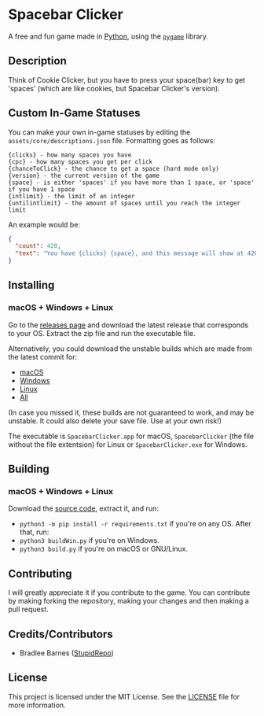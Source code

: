 # Spacebar Clicker
A free and fun game made in [Python][py], using the [`pygame`][pg] library.
## Description
Think of Cookie Clicker, but you have to press your space(bar) key to get 'spaces' (which are like cookies, but Spacebar Clicker's version).
## Custom In-Game Statuses
You can make your own in-game statuses by editing the `assets/core/descriptions.json` file.
Formatting goes as follows:
```
{clicks} - how many spaces you have
{cpc} - how many spaces you get per click
{chanceToClick} - the chance to get a space (hard mode only)
{version} - the current version of the game
{space} - is either 'spaces' if you have more than 1 space, or 'space' if you have 1 space
{intlimit} - the limit of an integer
{untilintlimit} - the amount of spaces until you reach the integer limit
```
An example would be:
```json
{
  "count": 420,
  "text": "You have {clicks} {space}, and this message will show at 420+ spaces!"
}
```
## Installing
### macOS + Windows + Linux
Go to the [releases page][rel] and download the latest release that corresponds to your OS. Extract the zip file and run the executable file.

Alternatively, you could download the unstable builds which are made from the latest commit for:
- [macOS][mac]
- [Windows][win]
- [Linux][lin]
- [All][all]

(In case you missed it, these builds are not guaranteed to work, and may be unstable. It could also delete your save file. Use at your own risk!)

The executable is `SpacebarClicker.app` for macOS, `SpacebarClicker` (the file without the file extentsion) for Linux or `SpacebarClicker.exe` for Windows.
## Building
### macOS + Windows + Linux
Download the [source code](https://github.com/StupidRepo/SpacebarClicker/archive/refs/heads/main.zip), extract it, and run:
- `python3 -m pip install -r requirements.txt` if you're on any OS.
After that, run:
- `python3 buildWin.py` if you're on Windows.
- `python3 build.py` if you're on macOS or GNU/Linux.
## Contributing
I will greatly appreciate it if you contribute to the game.
You can contribute by making forking the repository, making your changes and then making a pull request.
## Credits/Contributors
- Bradlee Barnes ([StupidRepo][bb-sr])
## License
This project is licensed under the MIT License. See the [LICENSE](LICENSE.md) file for more information.

[py]: https://www.python.org/
[pg]: https://www.pygame.org/
[source]: https://github.com/StupidRepo/SpacebarClicker/archive/refs/heads/main.zip
[mac]: https://nightly.link/StupidRepo/SpacebarClicker/workflows/main/main/macOS.zip
[win]: https://nightly.link/StupidRepo/SpacebarClicker/workflows/main/main/Windows.zip
[lin]: https://nightly.link/StupidRepo/SpacebarClicker/workflows/main/main/Linux.zip
[all]: https://nightly.link/StupidRepo/SpacebarClicker/workflows/main/main
[rel]: https://github.com/StupidRepo/SpacebarClicker/releases/latest
[bb-sr]: https://github.com/StupidRepo/